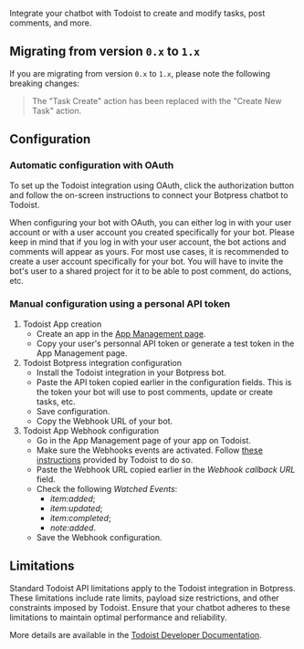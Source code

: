 Integrate your chatbot with Todoist to create and modify tasks, post comments, and more.

## Migrating from version `0.x` to `1.x`

If you are migrating from version `0.x` to `1.x`, please note the following breaking changes:

> The "Task Create" action has been replaced with the "Create New Task" action.

## Configuration

### Automatic configuration with OAuth

To set up the Todoist integration using OAuth, click the authorization button and follow the on-screen instructions to connect your Botpress chatbot to Todoist.

When configuring your bot with OAuth, you can either log in with your user account or with a user account you created specifically for your bot.
Please keep in mind that if you log in with your user account, the bot actions and comments will appear as yours.
For most use cases, it is recommended to create a user account specifically for your bot. You will have to invite the bot's user to a shared project for it to be able to post comment, do actions, etc.

### Manual configuration using a personal API token

1. Todoist App creation
   - Create an app in the [App Management page](https://developer.todoist.com/appconsole.html).
   - Copy your user's personnal API token or generate a test token in the App Management page.
2. Todoist Botpress integration configuration
   - Install the Todoist integration in your Botpress bot.
   - Paste the API token copied earlier in the configuration fields. This is the token your bot will use to post comments, update or create tasks, etc.
   - Save configuration.
   - Copy the Webhook URL of your bot.
3. Todoist App Webhook configuration
   - Go in the App Management page of your app on Todoist.
   - Make sure the Webhooks events are activated. Follow [these instructions](https://developer.todoist.com/sync/v9/#webhooks) provided by Todoist to do so.
   - Paste the Webhook URL copied earlier in the _Webhook callback URL_ field.
   - Check the following _Watched Events_:
     - _item:added_;
     - _item:updated_;
     - _item:completed_;
     - _note:added_.
   - Save the Webhook configuration.

## Limitations

Standard Todoist API limitations apply to the Todoist integration in Botpress. These limitations include rate limits, payload size restrictions, and other constraints imposed by Todoist. Ensure that your chatbot adheres to these limitations to maintain optimal performance and reliability.

More details are available in the [Todoist Developer Documentation](https://developer.todoist.com/rest/v2/#request-limits).

